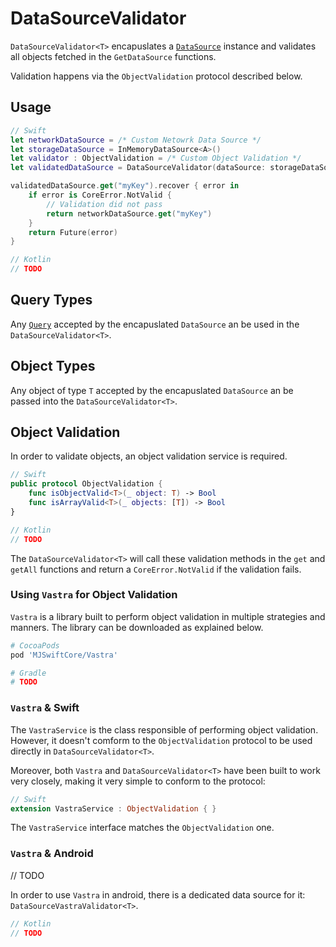 # DataSourceValidator

`DataSourceValidator<T>` encapuslates a [`DataSource`](DataSource.md) instance and validates all objects fetched in the `GetDataSource` functions.

Validation happens via the `ObjectValidation` protocol described below.

## Usage

```swift
// Swift
let networkDataSource = /* Custom Netowrk Data Source */
let storageDataSource = InMemoryDataSource<A>()
let validator : ObjectValidation = /* Custom Object Validation */
let validatedDataSource = DataSourceValidator(dataSource: storageDataSource, validator: vastra)

validatedDataSource.get("myKey").recover { error in
    if error is CoreError.NotValid {
        // Validation did not pass
        return networkDataSource.get("myKey")
    }
    return Future(error)    
}
```

```kotlin
// Kotlin
// TODO
```

## Query Types

Any [`Query`](Query.md) accepted by the encapuslated `DataSource` an be used in the `DataSourceValidator<T>`.

## Object Types

Any object of type `T` accepted by the encapuslated `DataSource` an be passed into the `DataSourceValidator<T>`.

## Object Validation

In order to validate objects, an object validation service is required.

```swift
// Swift
public protocol ObjectValidation {
    func isObjectValid<T>(_ object: T) -> Bool
    func isArrayValid<T>(_ objects: [T]) -> Bool
}
```

```kotlin
// Kotlin
// TODO
```

The `DataSourceValidator<T>` will call these validation methods in the `get` and `getAll` functions and return a `CoreError.NotValid` if the validation fails.

### Using `Vastra` for Object Validation

`Vastra` is a library built to perform object validation in multiple strategies and manners. The library can be downloaded as explained below.

```ruby
# CocoaPods
pod 'MJSwiftCore/Vastra'
```

```ruby
# Gradle
# TODO
```

### `Vastra` & Swift

The `VastraService` is the class responsible of performing object validation. However, it doesn't comform to the `ObjectValidation` protocol to be used directly in `DataSourceValidator<T>`.

Moreover, both `Vastra` and `DataSourceValidator<T>` have been built to work very closely, making it very simple to conform to the protocol:

```swift
// Swift
extension VastraService : ObjectValidation { }
```

The `VastraService` interface matches the `ObjectValidation` one.

### `Vastra` & Android

// TODO

In order to use `Vastra` in android, there is a dedicated data source for it: `DataSourceVastraValidator<T>`.

```kotlin
// Kotlin
// TODO
```

